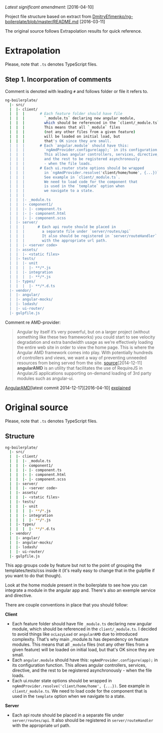 *Latest significant amendment:* [2016-04-10]

Project file structure based on extract from
[DmitryEfimenko/ng-boilerplate/blob/master/README.md](https://github.com/DmitryEfimenko/ng-boilerplate/blob/master/README.md)
[2016-03-11]

The original source follows Extrapolation results for quick reference.

# Extrapolation
Please, note that `.ts` denotes TypeScript files.
## Step 1. Incorporation of comments
 Comment is denoted with leading `#` and follows folder or file
 it refers to.
```bash
ng-boilerplate/
  |- src/
  |  |- client/
  |  |  |       # Each feature folder should have file
  |  |  |         `_module.ts` declaring new angular module,
  |  |  |         which should be referenced in the `client/_module.ts`.
  |  |  |         This means that all `_module` files
  |  |  |         (not any other files from a given feature)
  |  |  |         will be loaded on initial load, but
  |  |  |         that's OK since they are small.
  |  |  |       # Each `angular.module` should have this:
  |  |  |         `ngAmdProvider.configure(app);` in its configuration function.
  |  |  |         This allows angular controllers, services, directive,
  |  |  |         and the rest to be registered asynchronously
  |  |  |         - when the file loads.
  |  |  |       # Each ui.router state options should be wrapped
  |  |  |         in `ngAmdProvider.resolve('client/home/home', {...})`.
  |  |  |         See example in `client/_module.ts`.
  |  |  |         We need to load code for the component that
  |  |  |         is used in the `template` option when
  |  |  |         we navigate to a state.
  |  |  |
  |  |  |- _module.ts
  |  |  |- component1/
  |  |  |- |- component.ts
  |  |  |- |- component.html
  |  |  |- |- component.scss
  |  |- server/
  |  |  |      # Each api route should be placed in
  |  |  |        a separate file under `server/routes/api`
  |  |  |        It also should be registered in `server/routeHandler`
  |  |  |        with the appropriate url path.
  |  |  |- <server code>
  |  |- assets/
  |  |  |- <static files>
  |  |- tests/
  |  |  |- unit
  |  |  |  |- **/*.js
  |  |  |- integration
  |  |  |  |- **/*.js
  |  |- types/
  |  |  |  |- **/*.d.ts
  |- vendor/
  |  |- angular/
  |  |- angular-mocks/
  |  |- lodash/
  |  |- ui-router/
  |- gulpfile.js
```
Comment re AMD-provider:
> Angular by itself it’s very powerful, but on a larger project
> (without something like these two frameworks) you could start
> to see velocity degradation and extra bandwidth usage as we’re
> effectively loading the entire web site in order to view the
> home page. This is where the Angular AMD framework comes into
> play. With potentially hundreds of controllers and views, we
> want a way of preventing unneeded resources from being served
> from the site.
[source](https://lean.mean.software/2014/12/11/angularamd-and-the-ui-router/)[2014-12-11]
**angularAMD** is an utility that facilitates the use of RequireJS
in AngularJS applications supporting on-demand loading of 3rd
party modules such as angular-ui.

[AngularAMD](https://github.com/marcoslin/angularAMD)[latest commit 2014-12-17][2016-04-10]
[explained](http://marcoslin.github.io/angularAMD/#/home)

# Original source

Please, note that `.ts` denotes TypeScript files.

## Structure

```bash
ng-boilerplate/
  |- src/
  |  |- client/
  |  |  |- _module.ts
  |  |  |- component1/
  |  |  |- |- component.ts
  |  |  |- |- component.html
  |  |  |- |- component.scss
  |  |- server/
  |  |  |- <server code>
  |  |- assets/
  |  |  |- <static files>
  |  |- tests/
  |  |  |- unit
  |  |  |  |- **/*.js
  |  |  |- integration
  |  |  |  |- **/*.js
  |  |- types/
  |  |  |  |- **/*.d.ts
  |- vendor/
  |  |- angular/
  |  |- angular-mocks/
  |  |- lodash/
  |  |- ui-router/
  |- gulpfile.js
```

This app groups code by feature but not to the point of
grouping the templates/tests/css inside it (it's really easy
to change that in the gulpfile if you want to do that though).


Look at the home module present in the boilerplate to see how
you can integrate a module in the angular app and.
There's also an exemple service and directive.

There are couple conventions in place that you should follow:

**Client**
* Each feature folder should have file `_module.ts` declaring
  new angular module, which should be referenced in the
  `client/_module.ts`.
  I decided to avoid things like `ocLazyLoad` or `angularAMD`
  due to introduced complexity. That's why main _module.ts has
  dependency on feature modules. This means that all `_module`
  files (not any other files from a given feature) will be
  loaded on initial load, but that's OK since they are small.
* Each `angular.module` should have this:
  `ngAmdProvider.configure(app);` in its configuration function.
  This allows angular controllers, services, directive,
  and the rest to be registered asynchronously - when the
  file loads.
* Each ui.router state options should be wrapped in
  `ngAmdProvider.resolve('client/home/home', {...})`.
  See example in `client/_module.ts`.
  We need to load code for the component that is used in
  the `template` option when we navigate to a state.

**Server**
* Each api route should be placed in a separate file under
  `server/routes/api`. It also should be registered in
  `server/routeHandler` with the appropriate url path.